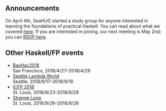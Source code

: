 ## Announcements

On April 4th, SeaHUG started a study group for anyone interested
in learning the foundations of practical Haskell. You can read about what
we covered [here][april-minutes]. If you are interested in joining, our 
next meeting is May 2nd; you can [RSVP here][may-rsvp].

## Other Haskell/FP events

* [BayHac2018][bayhac2018]<br/>San Francisco, 2018/4/27&ndash;2018/4/29
* [Seattle Lambda World][seattle-lambda-world]<br/>Seattle, 2018/9/17&ndash;2018/9/18
* [ICFP 2018][icfp2018]<br/>St. Louis, 2018/9/23&ndash;2018/9/29
* [Strange Loop][strange-loop]<br/>St. Louis, 2018/9/26&ndash;2018/9/28

[bayhac2018]: https://wiki.haskell.org/BayHac2018
[icfp2018]: https://conf.researchr.org/home/icfp-2018
[april-minutes]: http://seattlehaskell.org/learners/2018/04/04/learners-week-1
[may-rsvp]: https://www.meetup.com/seahug/events/qkvtmpyxhbdb/
[seattle-lambda-world]: http://seattle.lambda.world/
[strange-loop]: https://www.thestrangeloop.com/
